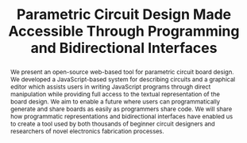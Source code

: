 ---
number: 44
title: "Parametric Circuit Design Made Accessible Through Programming and Bidirectional Interfaces"

author0_name: Leo McElroy
author0_affiliation: Independent Researcher

author1_name: Quentin Bolsee
author1_affiliation: Vrije Universiteit Brussel, MIT Center for Bits and Atoms


abstract: "We present an open-source web-based tool for parametric circuit board design. We developed a JavaScript-based system for describing circuits and a graphical editor which assists users in writing JavaScript programs through direct manipulation while providing full access to the textual representation of the board design. We aim to enable a future where users can programmatically generate and share boards as easily as programmers share code. We will share how programmatic representations and bidirectional interfaces have enabled us to create a tool used by both thousands of beginner circuit designers and researchers of novel electronics fabrication processes."

pdf: electrofab23-final44.pdf
---